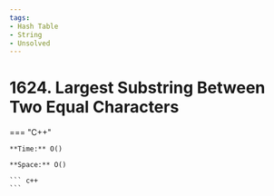```yaml
---
tags:
- Hash Table
- String
- Unsolved
---
```



# 1624. Largest Substring Between Two Equal Characters

=== "C++"

    **Time:** O()

    **Space:** O()

    ``` c++
    ```